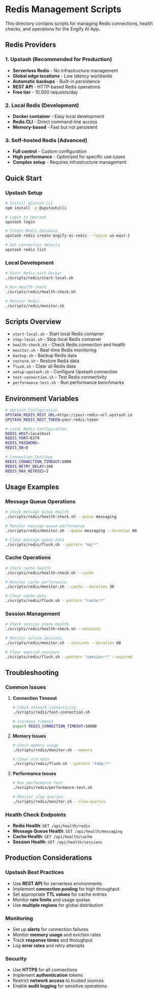 # Redis Management Scripts

This directory contains scripts for managing Redis connections, health checks, and operations for the Engify AI App.

## Redis Providers

### 1. Upstash (Recommended for Production)
- **Serverless Redis** - No infrastructure management
- **Global edge locations** - Low latency worldwide
- **Automatic backups** - Built-in persistence
- **REST API** - HTTP-based Redis operations
- **Free tier** - 10,000 requests/day

### 2. Local Redis (Development)
- **Docker container** - Easy local development
- **Redis CLI** - Direct command-line access
- **Memory-based** - Fast but not persistent

### 3. Self-hosted Redis (Advanced)
- **Full control** - Custom configuration
- **High performance** - Optimized for specific use cases
- **Complex setup** - Requires infrastructure management

## Quick Start

### Upstash Setup
```bash
# Install Upstash CLI
npm install -g @upstash/cli

# Login to Upstash
upstash login

# Create Redis database
upstash redis create engify-ai-redis --region us-east-1

# Get connection details
upstash redis list
```

### Local Development
```bash
# Start Redis with Docker
./scripts/redis/start-local.sh

# Run health check
./scripts/redis/health-check.sh

# Monitor Redis
./scripts/redis/monitor.sh
```

## Scripts Overview

- `start-local.sh` - Start local Redis container
- `stop-local.sh` - Stop local Redis container
- `health-check.sh` - Check Redis connection and health
- `monitor.sh` - Real-time Redis monitoring
- `backup.sh` - Backup Redis data
- `restore.sh` - Restore Redis data
- `flush.sh` - Clear all Redis data
- `setup-upstash.sh` - Configure Upstash connection
- `test-connection.sh` - Test Redis connectivity
- `performance-test.sh` - Run performance benchmarks

## Environment Variables

```bash
# Upstash Configuration
UPSTASH_REDIS_REST_URL=https://your-redis-url.upstash.io
UPSTASH_REDIS_REST_TOKEN=your-redis-token

# Local Redis Configuration
REDIS_HOST=localhost
REDIS_PORT=6379
REDIS_PASSWORD=
REDIS_DB=0

# Connection Settings
REDIS_CONNECTION_TIMEOUT=5000
REDIS_RETRY_DELAY=100
REDIS_MAX_RETRIES=3
```

## Usage Examples

### Message Queue Operations
```bash
# Check message queue health
./scripts/redis/health-check.sh --queue messaging

# Monitor message queue performance
./scripts/redis/monitor.sh --queue messaging --duration 60

# Clear message queue data
./scripts/redis/flush.sh --pattern "mq:*"
```

### Cache Operations
```bash
# Check cache health
./scripts/redis/health-check.sh --cache

# Monitor cache performance
./scripts/redis/monitor.sh --cache --duration 30

# Clear cache data
./scripts/redis/flush.sh --pattern "cache:*"
```

### Session Management
```bash
# Check session store health
./scripts/redis/health-check.sh --sessions

# Monitor active sessions
./scripts/redis/monitor.sh --sessions --duration 60

# Clear expired sessions
./scripts/redis/flush.sh --pattern "session:*" --expired
```

## Troubleshooting

### Common Issues

1. **Connection Timeout**
   ```bash
   # Check network connectivity
   ./scripts/redis/test-connection.sh
   
   # Increase timeout
   export REDIS_CONNECTION_TIMEOUT=10000
   ```

2. **Memory Issues**
   ```bash
   # Check memory usage
   ./scripts/redis/monitor.sh --memory
   
   # Clear old data
   ./scripts/redis/flush.sh --pattern "temp:*"
   ```

3. **Performance Issues**
   ```bash
   # Run performance test
   ./scripts/redis/performance-test.sh
   
   # Monitor slow queries
   ./scripts/redis/monitor.sh --slow-queries
   ```

### Health Check Endpoints

- **Redis Health**: `GET /api/health/redis`
- **Message Queue Health**: `GET /api/health/messaging`
- **Cache Health**: `GET /api/health/cache`
- **Session Health**: `GET /api/health/sessions`

## Production Considerations

### Upstash Best Practices
- Use **REST API** for serverless environments
- Implement **connection pooling** for high throughput
- Set appropriate **TTL values** for cache entries
- Monitor **rate limits** and usage quotas
- Use **multiple regions** for global distribution

### Monitoring
- Set up **alerts** for connection failures
- Monitor **memory usage** and eviction rates
- Track **response times** and throughput
- Log **error rates** and retry attempts

### Security
- Use **HTTPS** for all connections
- Implement **authentication** tokens
- Restrict **network access** to trusted sources
- Enable **audit logging** for sensitive operations
